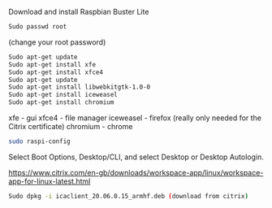 Download and install Raspbian Buster Lite
```bash
Sudo passwd root
```
(change your root password)

```bash
Sudo apt-get update
Sudo apt-get install xfe 
Sudo apt-get install xfce4 
Sudo apt-get update
Sudo apt-get install libwebkitgtk-1.0-0
Sudo apt-get install iceweasel 
Sudo apt-get install chromium
```
xfe - gui
xfce4 - file manager
iceweasel - firefox (really only needed for the Citrix certificate)
chromium - chrome

```bash
sudo raspi-config
```
Select Boot Options, Desktop/CLI, and select Desktop or Desktop Autologin.

https://www.citrix.com/en-gb/downloads/workspace-app/linux/workspace-app-for-linux-latest.html
```bash
Sudo dpkg -i icaclient_20.06.0.15_armhf.deb (download from citrix)
```


